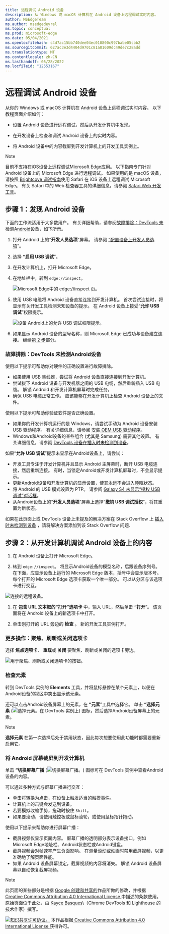 ```yaml
---
title: 远程调试 Android 设备
description: 从 Windows 或 macOS 计算机在 Android 设备上远程调试实时内容。
author: MSEdgeTeam
ms.author: msedgedevrel
ms.topic: conceptual
ms.prod: microsoft-edge
ms.date: 05/04/2021
ms.openlocfilehash: c4d7ac15bb740dee04ec010800c997babe05cbb2
ms.sourcegitcommit: 627ac3e3d4404d9701c81a81609dc49de7c28add
ms.translationtype: MT
ms.contentlocale: zh-CN
ms.lasthandoff: 05/28/2022
ms.locfileid: "12553167"
---
```

<!-- Copyright Kayce Basques

   Licensed under the Apache License, Version 2.0 (the "License");
   you may not use this file except in compliance with the License.
   You may obtain a copy of the License at

       https://www.apache.org/licenses/LICENSE-2.0

   Unless required by applicable law or agreed to in writing, software
   distributed under the License is distributed on an "AS IS" BASIS,
   WITHOUT WARRANTIES OR CONDITIONS OF ANY KIND, either express or implied.
   See the License for the specific language governing permissions and
   limitations under the License.  -->
# <a name="remotely-debug-android-devices"></a>远程调试 Android 设备

从你的 Windows 或 macOS 计算机在 Android 设备上远程调试实时内容。  以下教程页面介绍如何：

*  设置 Android 设备进行远程调试，然后从开发计算机中发现。

*  在开发设备上检查和调试 Android 设备上的实时内容。

*  将 Android 设备中的内容截屏到开发计算机上的开发工具实例上。

<!--
![Remote Debugging lets you inspect a page running on an Android device from your development machine.](../media/remote-debugging--remote-debugging.msft.png)
-->

> [!NOTE]
> 目前不支持在iOS设备上远程调试Microsoft Edge应用。  以下指南专门针对 Android 设备上的 Microsoft Edge 进行远程调试。
> 如果使用的是 macOS 设备，请按照 [Brightcove 调试指南](https://general.support.brightcove.com/developer/debugging-mobile-devices.html)使用 Safari 在 iOS 设备上远程调试 Microsoft Edge。  有关 Safari 中的 Web 检查器工具的详细信息，请参阅 [Safari Web 开发工具](https://developer.apple.com/safari/tools)。


<!-- ====================================================================== -->
## <a name="step-1-discover-your-android-device"></a>步骤 1：发现 Android 设备

下面的工作流适用于大多数用户。  有关详细帮助，请参阅[故障排除：DevTools 未检测Android设备](#troubleshooting-devtools-isnt-detecting-the-android-device)，如下所示。

1. 打开 Android 上的“**开发人员选项**”屏幕。  请参阅 [“配置设备上开发人员选项](https://developer.android.com/studio/debug/dev-options)”。

1. 选择 **“启用 USB 调试**”。

1. 在开发计算机上，打开 Microsoft Edge。

1. 在地址栏中，转到 `edge://inspect`。

   ![Microsoft Edge中的 edge://inspect 页。](../media/remote-debugging-edge-inspect-no-targets.msft.png)

1. 使用 USB 电缆将 Android 设备直接连接到开发计算机。  首次尝试连接时，将显示有关开发工具检测未知设备的提示。  在 Android 设备上接受“**允许 USB 调试**”权限提示。

   ![设备 Android上的允许 USB 调试权限提示。](../media/remote-debugging-android-permissions-prompt.msft.png)

1. 如果显示 Android 设备的型号名称，则 Microsoft Edge 已成功与设备建立连接。  继续[第 2 步](#step-2-debug-content-on-your-android-device-from-your-development-machine)部分。

   <!--
   ![The Remote Devices tab has successfully detected an unknown device that is pending authorization.](../media/remote-debugging--unknown-device.msft.png)
   -->

### <a name="troubleshooting-devtools-isnt-detecting-the-android-device"></a>故障排除：DevTools 未检测Android设备

使用以下提示可帮助你对硬件的正确设置进行故障排除。

*  如果使用 USB 集线器，尝试将 Android 设备直接连接到开发计算机。
*  尝试拔下 Android 设备与开发机器之间的 USB 电缆，然后重新插入 USB 电缆。  解锁 Android 和开发计算机屏幕时完成任务。
*  确保 USB 电缆正常工作。  应该能够在开发计算机上检查 Android 设备上的文件。

使用以下提示可帮助你验证软件是否正确设置。

*  如果你的开发计算机运行的是 Windows，请尝试手动为 Android 设备安装 USB 驱动程序。  有关详细信息，请参阅 [安装 OEM USB 驱动程序](https://developer.android.com/tools/extras/oem-usb.html)。
*  Windows和Android设备的某些组合 (尤其是 Samsung) 需要其他设置。  有关详细信息，请参阅 [DevTools 设备在插入时未检测到设备](https://stackoverflow.com/questions/21925992)。

如果“**允许 USB 调试**”提示未显示在Android设备上，请尝试：

*  开发工具专注于开发计算机并且显示 Android 主屏幕时，断开 USB 电缆连接，然后重新连接。  有时，当锁定Android或开发计算机屏幕时，不会显示提示。
*  更新Android设备和开发计算机的显示设置，使其永远不会进入睡眠状态。
*  将 Android 的 USB 模式设置为 PTP。  请参阅 [Galaxy S4 未显示“授权 USB 调试”对话框](https://android.stackexchange.com/questions/101933)。
*  从Android设备上的“**开发人员选项**”屏幕上选择“**撤销 USB 调试授权**”，将其重置为新状态。

如果在此页面上或 DevTools 设备上未提及的解决方案在 Stack Overflow 上 [插入时未检测到设备](https://stackoverflow.com/questions/21925992) ，请将解决方案添加到该 Stack Overflow 问题<!--, or [open an issue in the webfundamentals repository](https://github.com/Alphabet/webfundamentals/issues/new?title=[Remote%20Debugging]) -->.


<!-- ====================================================================== -->
## <a name="step-2-debug-content-on-your-android-device-from-your-development-machine"></a>步骤 2：从开发计算机调试 Android 设备上的内容

1. 在 Android 设备上打开 Microsoft Edge。

1. 转到 `edge://inspect`。  将显示Android设备的模型名称，后跟设备序列号。  在下面，应显示设备上运行的 Microsoft Edge 版本，括号中会显示版本号。  每个打开的 Microsoft Edge 选项卡获取一个唯一部分。  可以从分区与该选项卡进行交互。  <!--If there are any apps using WebView, a section for each of those apps should be displayed, too.  --><!--In [**Figure 5**](#figure-5) there are no tabs or WebViews open.  -->

  ![连接的远程设备。](../media/remote-debugging-edge-inspect-with-targets.msft.png)

1. 在 **包含 URL 文本框的“打开”选项卡** 中，输入 URL，然后单击 **“打开**”。  该页面将在 Android 设备上的新选项卡中打开。

1. 单击刚打开的 URL 旁边的 **检查** 。  新的开发工具实例打开。

<!--
The version of Microsoft Edge running on your Android device determines the version of DevTools that opens on your development machine.  So, if your Android device is running a very old version of Microsoft Edge, the DevTools instance may look very different than what you are used to.
-->

### <a name="more-actions-focus-refresh-or-close-a-tab"></a>更多操作：聚焦、刷新或关闭选项卡

选择 **焦点选项卡**、 **重载**或 **关闭** 要聚焦、刷新或关闭的选项卡旁边。

![用于聚焦、刷新或关闭选项卡的按钮。](../media/remote-debugging-edge-inspect-with-targets-buttons.msft.png)

### <a name="inspect-elements"></a>检查元素

转到 DevTools 实例的 **Elements** 工具，并将鼠标悬停在某个元素上，以便在Android设备的视区中突出显示该元素。

还可以点击Android设备屏幕上的元素，在 **“元素**”工具中选择它。  单击 **“选择元素** (![选择元素。](../media/select-element-icon.msft.png)在 DevTools 实例上) 图标，然后选择Android设备屏幕上的元素。

> [!NOTE]
> **选择元素** 在第一次选择后处于禁用状态，因此每次想要使用此功能时都需要重新启用它。

### <a name="screencast-your-android-screen-to-your-development-machine"></a>将 Android 屏幕截屏到开发计算机

单击 **“切换屏幕广播** (![切换屏幕广播。](../media/toggle-screencast-icon.msft.png)) 图标可在 DevTools 实例中查看Android设备的内容。

可以通过多种方式与屏幕广播进行交互：

*  单击将转换为点击，在设备上触发适当的触摸事件。
*  计算机上的击键会发送到设备。
*  若要模拟收缩手势，拖动时按住 `Shift`。
*  如果要滚动，请使用触控板或鼠标滚轮，或使用鼠标指针拖动。

使用以下提示来帮助你进行屏幕广播：

*  截屏视频仅显示页面内容。  屏幕广播的透明部分表示设备接口，例如Microsoft Edge地址栏、Android状态栏或Android键盘。
*  截屏视频会对帧速率产生负面影响。  在测量滚动或动画时禁用截屏视频，以更准确地了解页面性能。
*  如果 Android 设备屏幕锁定，截屏视频的内容将消失。  解锁 Android 设备屏幕以自动恢复截屏视频。


<!-- ====================================================================== -->
> [!NOTE]
> 此页面的某些部分是根据 [Google 创建和共享的](https://developers.google.com/terms/site-policies)作品所做的修改，并根据[ Creative Commons Attribution 4.0 International License ](https://creativecommons.org/licenses/by/4.0)中描述的条款使用。
> 原始页面位于[此处](https://developers.google.com/web/tools/chrome-devtools/remote-debugging/index)，由 [Kayce Basques](https://developers.google.com/web/resources/contributors#kayce-basques)\（Chrome DevTools 和 Lighthouse 的技术作家）撰写。

[![知识共享许可协议。](https://i.creativecommons.org/l/by/4.0/88x31.png)](https://creativecommons.org/licenses/by/4.0)
本作品根据[ Creative Commons Attribution 4.0 International License ](https://creativecommons.org/licenses/by/4.0)获得许可。
